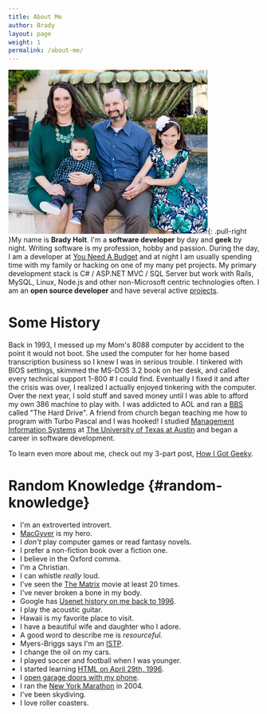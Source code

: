 ```yaml
---
title: About Me
author: Brady
layout: page
weight: 1
permalink: /about-me/
---
```

![Brady Holt and Family](/media/family.jpg){: .pull-right }My name is **Brady Holt**.  I'm a **software developer** by day and **geek** by night.  Writing software is my profession, hobby and passion.  During the day, I am a developer at [You Need A Budget][2] and at night I am usually spending time with my family or hacking on one of my many pet projects.  My primary development stack is C# / ASP.NET MVC / SQL Server but work with Rails, MySQL, Linux, Node.js and other non-Microsoft centric technologies often.  I am an **open source developer** and have several active [projects][3].

# Some History
Back in 1993, I messed up my Mom's 8088 computer by accident to the point it would not boot.  She used the computer for her home based transcription business so I knew I was in serious trouble.  I tinkered with BIOS settings, skimmed the MS-DOS 3.2 book on her desk, and called every technical support 1-800 # I could find.  Eventually I fixed it and after the crisis was over, I realized I actually enjoyed tinkering with the computer.  Over the next year, I sold stuff and saved money until I was able to afford my own 386 machine to play with.  I was addicted to AOL and ran a <a href="http://en.wikipedia.org/wiki/Bulletin_board_system" target="_blank">BBS </a>called "The Hard Drive".  A friend from church began teaching me how to program with Turbo Pascal and I was hooked!  I studied <a href="http://www.mccombs.utexas.edu/Departments/IROM/Degree-Programs/BBA/MIS" target="_blank">Management Information Systems</a> at <a href="http://www.utexas.edu" target="_blank">The University of Texas at Austin</a> and began a career in software development.

To learn even more about me, check out my 3-part post, [How I Got Geeky][4].

# Random Knowledge {#random-knowledge}
- I'm an extroverted introvert.
- <a href="http://en.wikipedia.org/wiki/MacGyver" target="_blank">MacGyver</a> is my hero.
- I _don't_ play computer games or read fantasy novels.
- I prefer a non-fiction book over a fiction one.
- I believe in the Oxford comma.
- I'm a Christian.
- I can whistle _really_ loud.
- I've seen the <a href="http://en.wikipedia.org/wiki/The_Matrix" target="_blank">The Matrix</a> movie at least 20 times.
- I've never broken a bone in my body.
- Google has <a href="https://groups.google.com/forum/#!searchin/comp.lang.pascal.borland/%22brady$20holt%22" target="_blank">Usenet history on me back to 1996</a>.
- I play the acoustic guitar.
- Hawaii is my favorite place to visit.
- I have a beautiful wife and daughter who I adore.
- A good word to describe me is _resourceful_.
- Myers-Briggs says I'm an <a href="http://www.16personalities.com/istp-personality" target="_blank">ISTP</a>.
- I change the oil on my cars.
- I played soccer and football when I was younger.
- I started learning <a href="https://groups.google.com/forum/#!msg/news.newusers.questions/dM9JlghStWE/AYcV2WdybT8J" target="_blank">HTML on April 29th, 1996</a>.
- I <a href="/iphone-control-house-alarm-and-garage-doors/" target="_blank">open garage doors with my phone</a>.
- I ran the <a href="http://www.ingnycmarathon.org/" target="_blank">New York Marathon</a> in 2004.
- I've been skydiving.
- I love roller coasters.

[2]: http://www.youneedabudget.com/
[3]: /projects/
[4]: /how-i-got-geeky
